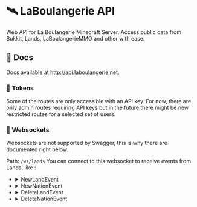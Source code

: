 # 🛰️ LaBoulangerie API

Web API for La Boulangerie Minecraft Server.
Access public data from Bukkit, Lands, LaBoulangerieMMO and other with ease.

## 📙 Docs

Docs available at http://api.laboulangerie.net.

### 🔑 Tokens

Some of the routes are only accessible with an API key. For now, there are only admin routes requiring API keys but in the future there might be new restricted routes for a selected set of users.

### 🔌 Websockets

Websockets are not supported by Swagger, this is why there are documented right below.

Path: `/ws/lands`
You can connect to this websocket to receive events from Lands, like :

-   <details>
      <summary>NewLandEvent</summary>
      Triggered when a land is created
      
      *Example*
      ```json
      {
        "event": "NewLandEvent"
        "data": {
          "land": {
            "name": "CubeCity",
            "id": "1bb33d34-8553-401c-aaf8-6cd6f00d1cd4"
          } 
        }
      }
      ```
      You can then make a request to /land/ULID to get info on this land.
    </details>
-   <details>
      <summary>NewNationEvent</summary>
      Triggered when a nation is created
      
      *Example*
      ```json
      {
        "event": "NewNationEvent"
        "data": {
          "nation": {
            "name": "BreadPain",
            "id": "48e344cf-2d30-4d80-a918-89c56a8393c3"
          } 
        }
      }
      ```
      You can then make a request to /nation/ULID to get info on this nation.
    </details>
-   <details>
      <summary>DeleteLandEvent</summary>
      Triggered when a land is deleted
      
      *Example*
      ```json
      {
        "event": "DeleteLandEvent"
        "data": {
          "land": {
            "name": "Saint-René Le Bon",
            "id": "a8cc6321-2b53-41c7-8644-36524cc6e96b"
          },
        }
      }
      ```
    </details>
-   <details>
      <summary>DeleteNationEvent</summary>
      Triggered when a nation is deleted
      
      *Example*
      ```json
      {
        "event": "DeleteNationEvent"
        "data": {
          "nation": {
            "name": "ZeUnion",
            "id": "a8cc6321-2b53-41c7-8644-36524cc6e96b"
          },
        }
      }
      ```
    </details>
